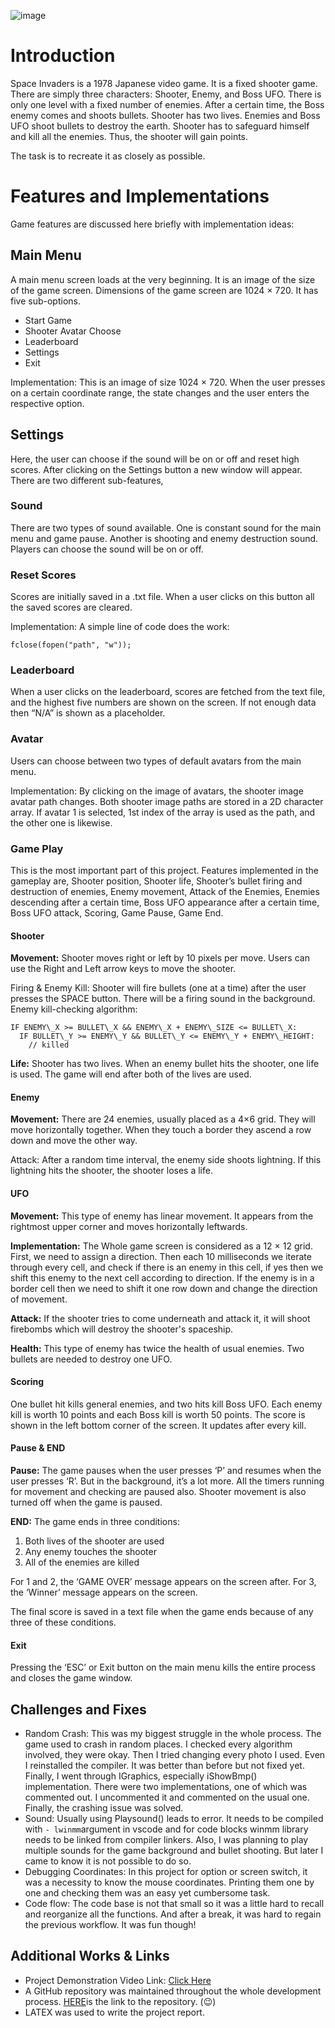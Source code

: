![image](https://github.com/ahmfuad/Space-Invaders-L1T1/assets/42442668/23a074b6-c928-45ec-b5ad-fedd7e0566a5)

# Introduction

Space Invaders is a 1978 Japanese video game. It is a fixed shooter game. There are simply three characters: Shooter, Enemy, and Boss UFO. There is only one level with a fixed number of enemies. After a certain time, the Boss enemy comes and shoots bullets. Shooter has two lives. Enemies and Boss UFO shoot bullets to destroy the earth. Shooter has to safeguard himself and kill all the enemies. Thus, the shooter will gain points.

The task is to recreate it as closely as possible.

# Features and Implementations

Game features are discussed here briefly with implementation ideas:

## Main Menu

A main menu screen loads at the very beginning. It is an image of the size of the game screen. Dimensions of the game screen are 1024 × 720. It has five sub-options.

- Start Game
- Shooter Avatar Choose
- Leaderboard
- Settings
- Exit

Implementation: This is an image of size 1024 × 720. When the user presses on a certain coordinate range, the state changes and the user enters the respective option.

## Settings

Here, the user can choose if the sound will be on or off and reset high scores. After clicking on the Settings button a new window will appear. There are two different sub-features,

### Sound

There are two types of sound available. One is constant sound for the main menu and game pause. Another is shooting and enemy destruction sound. Players can choose the sound will be on or off.

### Reset Scores

Scores are initially saved in a .txt file. When a user clicks on this button all the saved scores are cleared.

Implementation: A simple line of code does the work:

```
fclose(fopen("path", "w"));
```

### Leaderboard

When a user clicks on the leaderboard, scores are fetched from the text file, and the highest five numbers are shown on the screen. If not enough data then “N/A” is shown as a placeholder.

### Avatar

Users can choose between two types of default avatars from the main menu.

Implementation: By clicking on the image of avatars, the shooter image avatar path changes. Both shooter image paths are stored in a 2D character array. If avatar 1 is selected, 1st index of the array is used as the path, and the other one is likewise.

### Game Play

This is the most important part of this project. Features implemented in the gameplay are, Shooter position, Shooter life, Shooter’s bullet firing and destruction of enemies, Enemy movement, Attack of the Enemies, Enemies descending after a certain time, Boss UFO appearance after a certain time, Boss UFO attack, Scoring, Game Pause, Game End.

#### Shooter

__Movement:__ Shooter moves right or left by 10 pixels per move. Users can use the Right and Left arrow keys to move the shooter.

Firing & Enemy Kill: Shooter will fire bullets (one at a time) after the user presses the SPACE button. There will be a firing sound in the background. Enemy kill-checking algorithm:

```
IF ENEMY\_X >= BULLET\_X && ENEMY\_X + ENEMY\_SIZE <= BULLET\_X:
  IF BULLET\_Y >= ENEMY\_Y && BULLET\_Y <= ENEMY\_Y + ENEMY\_HEIGHT:
    // killed
```
__Life:__ Shooter has two lives. When an enemy bullet hits the shooter, one life is used. The game will end after both of the lives are used.

#### Enemy

__Movement:__ There are 24 enemies, usually placed as a 4×6 grid. They will move horizontally together. When they touch a border they ascend a row down and move the other way.

Attack: After a random time interval, the enemy side shoots lightning. If this lightning hits the shooter, the shooter loses a life.

#### UFO

__Movement:__ This type of enemy has linear movement. It appears from the rightmost upper corner and moves horizontally leftwards.

__Implementation:__ The Whole game screen is considered as a 12 × 12 grid. First, we need to assign a direction. Then each 10 milliseconds we iterate through every cell, and check if there is an enemy in this cell, if yes then we shift this enemy to the next cell according to direction. If the enemy is in a border cell then we need to shift it one row down and change the direction of movement.

__Attack:__ If the shooter tries to come underneath and attack it, it will shoot firebombs which will destroy the shooter's spaceship.

__Health:__ This type of enemy has twice the health of usual enemies. Two bullets are needed to destroy one UFO.

#### Scoring

One bullet hit kills general enemies, and two hits kill Boss UFO. Each enemy kill is worth 10 points and each Boss kill is worth 50 points. The score is shown in the left bottom corner of the screen. It updates after every kill.

#### Pause & END

__Pause:__ The game pauses when the user presses ‘P’ and resumes when the user presses ‘R’. But in the background, it’s a lot more. All the timers running for movement and checking are paused also. Shooter movement is also turned off when the game is paused.

__END:__ The game ends in three conditions:

1. Both lives of the shooter are used
2. Any enemy touches the shooter
3. All of the enemies are killed

For 1 and 2, the ‘GAME OVER’ message appears on the screen after. For 3, the ‘Winner’ message appears on the screen.

The final score is saved in a text file when the game ends because of any three of these conditions.

#### Exit

Pressing the ‘ESC’ or Exit button on the main menu kills the entire process and closes the game window.

##  Challenges and Fixes
- Random Crash: This was my biggest struggle in the whole process. The game used to crash in random places. I checked every algorithm involved, they were okay. Then I tried changing every photo I used. Even I reinstalled the compiler. It was better than before but not fixed yet. Finally, I went through IGraphics, especially iShowBmp() implementation. There were two implementations, one of which was commented out. I uncommented it and commented on the usual one. Finally, the crashing issue was solved.
- Sound: Usually using Playsound() leads to error. It needs to be compiled with ```- lwinmm```argument in vscode and for code blocks winmm library needs to be linked from compiler linkers. Also, I was planning to play multiple sounds for the game background and bullet shooting. But later I came to know it is not possible to do so.
- Debugging Coordinates: In this project for option or screen switch, it was a necessity to know the mouse coordinates. Printing them one by one and checking them was an easy yet cumbersome task.
- Code flow: The code base is not that small so it was a little hard to recall and reorganize all the functions. And after a break, it was hard to regain the previous workflow. It was fun though!
## Additional<a name="_page5_x72.00_y468.15"></a> Works & Links
- Project Demonstration Video Link: [Click Here](https://www.youtube.com/watch?v=dQw4w9WgXcQ)
- A GitHub repository was maintained throughout the whole development process. [HERE](https://github.com/ahmfuad/Space-Invaders-L1T1)is the link to the repository. (😉)
- LATEX was used to write the project report.
